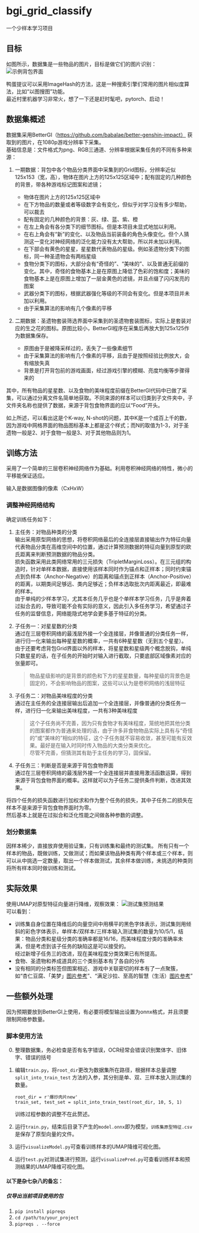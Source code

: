 # bgi_grid_classify
一个少样本学习项目  

## 目标  
如图所示，数据集是一些物品的图片，目标是做它们的图片识别：  
![示例背包界面](docs/示例背包界面.png)  

鸭蛋提议可以采用ImageHash的方法，这是一种搜索引擎们常用的图片相似度算法，比如“以图搜图”功能。  
最近村里机器学习非常火，想了一下还是赶时髦吧，pytorch、启动！  

## 数据集概述
数据集采用BetterGI（https://github.com/babalae/better-genshin-impact） 获取到的图片，在1080p游戏分辨率下采集。  
基础信息是：文件格式为png、RGB三通道、分辨率根据采集任务的不同有多种来源：  
1. 一期数据：背包中各个物品分类界面中采集到的Grid图标，分辨率近似125x153（宽，高），物体在图片上方的125x125区域中；配有固定的几种颜色的背景，带各种游戏标记图案和滤镜；
	* 物体在图片上方的125x125区域中
	* 在下方物品的数量或者等级数字会有变化，但似乎对学习没有多少帮助，可以裁去
	* 配有固定的几种颜色的背景：灰、绿、蓝、紫、橙
	* 在左上角会有各分类下的细节图标。但是本项目未显式地加以利用。
	* 在右上角会有“新”的变化、以及物品当前装备的角色头像变化。但个人猜测这一变化对神经网络的泛化能力没有太大帮助，所以并未加以利用。
	* 在下部会有黄色的星星，星星数代表物品的星级。例如圣遗物分类下的图标，同一种圣遗物会有两档星级
	* 食物分类下的图标，大部分会有“奇怪的”、“美味的”、以及普通无前缀的变化。其中，奇怪的食物基本上是在原图上降低了色彩的饱和度；美味的食物基本上是在原图上增加了一层金黄色的滤镜，并且点缀了闪闪发亮的图案
	* 武器分类下的图标，根据武器强化等级的不同会有变化。但是本项目并未加以利用。
	* 由于采集算法的影响有几个像素的平移

2. 二期数据：圣遗物套装筛选界面中采集到的圣遗物套装图标，实际上是套装对应的生之花的图标。原图比较小，BetterGI程序在采集后再放大到125x125作为数据集保存。
	* 原图由于是被降采样过的，丢失了一些像素细节
	* 由于采集算法的影响有几个像素的平移，且由于是按照经验比例放大，会有缩放失真
	* 背景是打开背包前的游戏画面，经过游戏引擎的模糊、亮度均衡等步骤得来的

  
其中，所有物品的星星数、以及食物的美味程度前缀在BetterGI代码中已做了采集，可以通过分离文件名简单地获取。不同来源的样本可以归类到子文件夹中，子文件夹名称也提供了数据，来源于背包食物界面的应以“Food”开头。  

如上所述，可以看出这是个K-way, N-shot的问题，其中K是一个成百上千的数，因为游戏中网格界面的物品图标基本上都是这个样式；而N的取值为1-3，对于圣遗物一般是2、对于食物一般是3、对于其他物品则为1。

## 训练方法
采用了一个简单的三层卷积神经网络作为基础。利用卷积神经网络的特性，微小的平移能保证适应。  

输入是数据图像的像素（CxHxW）  
 

### 调整神经网络结构
确定训练任务如下：  
1. 主任务：对物品种类的分类  
输出采用原型网络的思想，将卷积网络最后的全连接层直接输出作为特征向量代表物品分类在高维空间中的位置，通过计算预测数据的特征向量到原型的欧氏距离来判断预测数据的物品分类。  
损失函数采用此类网络常用的三元损失（TripletMarginLoss）。在三元组的构造时，针对单样本数据，直接使用该样本同时作为锚点和正样本；同时约束锚点到负样本（Anchor-Negative）的距离和锚点到正样本（Anchor-Positive）的距离，以期类间足够远、类内足够近；负样本选取批次内距离最近，即最难的样本。  
由于单纯的少样本学习，尤其本任务几乎也是个单样本学习任务，几乎是奔着过拟合去的，导致可能不会有实际的意义，因此引入多任务学习，希望通过子任务的监督信息，网络能隐式地学会更多基于特征的分类。
2. 子任务一：对星星数的分类  
通过在三层卷积网络的最浅层外接一个全连接层，并像普通的分类任务一样，进行归一化来输出每种星星数的概率，一共有6种星星数（无到五个星星）。  
  由于还要考虑背包Grid界面以外的样本，将星星数和星级两个概念脱钩，单纯只数星星的话，在子任务的开始时对输入进行截取，只要底部区域像素对应的张量即可。  
	
	> 物品星级影响的是背景的颜色和下方的星星数量，每种星级的背景色是固定的，不会影响物品的图案，这些可以认为是卷积网络的浅层特征
3. 子任务二：对物品美味程度的分类  
通过在主任务的全连接层输出后追加一个全连接层，并像普通的分类任务一样，进行归一化来输出美味程度，一共有3种美味程度  
	> 这个子任务尚不完善，因为只有食物才有美味程度，笼统地把其他分类的图案都作为普通来处理的话，由于许多非食物物品实际上具有与“奇怪的”或“美味的”相似的特征，这个子任务就不容易收敛，甚至可能有反效果。最好是在输入时同时传入物品的大类分类来优化。  
	> 尽管不完善，但猜测其有助于主任务的学习，固保留。
4. 子任务三：判断是否是来源于背包食物界面  
通过在三层卷积网络的最浅层外接一个全连接层并直接用激活函数运算，得到来源于背包食物界面的概率。这样就可以为子任务二提供条件判断，改进其效果。

将四个任务的损失函数进行加权求和作为整个任务的损失，其中子任务二的损失在样本不是来源于背包食物界面时为零。  
然后基本上就是在过拟合和泛化性能之间做各种参数的调整。

### 划分数据集
因样本稀少，直接放弃使用验证集，只有训练集和最终的测试集。
所有只有一个样本的物品，既做训练，又做测试；而如果该物品种类有两个样本或三个样本，则可以从中挑选一定数量，取出一个样本做测试，其余样本做训练，未挑选的种类则将所有样本同时做训练和测试。

## 实际效果
使用UMAP对原型特征向量进行降维，观察效果：
![测试集预测结果](docs/测试集预测结果.png)  
可以看到：
* 训练集自身位置在降维后的向量空间中用横平的黑色字体表示，测试集则用倾斜的彩色字体表示，单样本/双样本/三样本输入测试集的数量为10/5/1，结果：物品分类和星级分类的准确率都是16/16，而美味程度分类的准确率未满，但是考虑到该子任务的缺陷这是可以接受的。  
  经过新增子任务三的改进，现在美味程度分类效果已有所提高。
* 食物、圣遗物和养成道具的三个类别基本有了各自的分布
* 没有相同的分类标签但图案相近、游戏中关联密切的样本有了一点聚簇，如“杏仁豆腐、「美梦」[图片参考](https://wiki.biligame.com/ys/%E6%9D%8F%E4%BB%81%E8%B1%86%E8%85%90)”、“满足沙拉、至高的智慧（生活）[图片参考](https://wiki.biligame.com/ys/%E6%BB%A1%E8%B6%B3%E6%B2%99%E6%8B%89)”


## 一些额外处理
因为预期要放到BetterGI上使用，有必要将模型输出设置为onnx格式，并且须要限制网络参数量。

### 脚本使用方法
0. 整理数据集，务必检查是否有名字错误，OCR经常会错误识别繁体字、旧体字、错误的括号  
1. 编辑`train.py`，将`root_dir`更改为数据集所在路径，根据样本总量调整`split_into_train_test` 方法的入参，其分别是单、双、三样本放入测试集的数量。 
	
	```
    root_dir = r'爆炒肉片new'
    train_set, test_set = split_into_train_test(root_dir, 10, 5, 1)
	```
	训练过程参数的调整不在此赘述。  
2. 运行`train.py`，结束后目录下产生的`model.onnx`即为模型，`训练集原型特征.csv`是保存了原型向量的文件。  
3. 运行`visualizeModel.py`可查看训练样本的UMAP降维可视化图。
4. 运行`test.py`对测试集进行预测，运行`visualizePred.py`可查看训练样本和预测结果的UMAP降维可视化图。  


#### 以下是杂七杂八的备忘：
##### 仅导出当前项目使用的包
1. `pip install pipreqs`  
2. `cd /path/to/your_project`  
3. `pipreqs . --force`